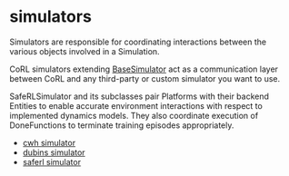 # simulators

Simulators are responsible for coordinating interactions between the various
objects involved in a Simulation. 

CoRL simulators extending [BaseSimulator](https://act3-rl.github.com/act3-ace/corl/reference/simulators/base_simulator/#corl.simulators.base_simulator.BaseSimulator) act as a communication
layer between CoRL and any third-party or custom simulator you
want to use. 

SafeRLSimulator and its subclasses pair Platforms with their backend Entities to enable accurate
environment interactions with respect to implemented dynamics models. They also coordinate
execution of DoneFunctions to terminate training episodes appropriately.

- [cwh simulator](../../reference/simulators/cwh_simulator.md)
- [dubins simulator](../../reference/simulators/dubins_simulator.md)
- [saferl simulator](../../reference/simulators/saferl_simulator.md)
